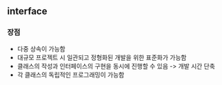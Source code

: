 ## interface

### 

### 장점 
- 다중 상속이 가능함
- 대규모 프로젝트 시 일관되고 정형화된 개발을 위한 표준화가 가능함
- 클래스의 작성과 인터페이스의 구현을 동시에 진행할 수 있음 -> 개발 시간 단축
- 각 클래스의 독립적인 프로그래밍이 가능함
